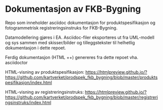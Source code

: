 # Dokumentasjon av FKB-Bygning #

Repo som inneholder asciidoc dokumentasjon for produktspesifikasjon og fotogrammetrisk registreringsinstruks for FKB-Bygning.

Datamodellering gjøres i EA. Asciidoc-filer eksporteres ut fra UML-modell og sys sammen med skisser/bilder og tilleggstekster til helhetlig dokumentasjon i dette repoet.

Ferdig dokumentasjon (HTML ++) genereres fra dette repoet vha. asciidoctor

HTML-visning av produktspesifikasjon: https://htmlpreview.github.io/?https://github.com/kartverket/prodspek_fkb_bygning/blob/master/produktspesifikasjon/index.html

HTML-visning av registreringsinstruks: https://htmlpreview.github.io/?https://github.com/kartverket/prodspek_fkb_bygning/blob/master/registreringsinstruks/index.html